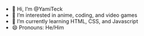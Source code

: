 - 👋 Hi, I’m @YamiTeck
- 👀 I’m interested in anime, coding, and video games
- 🌱 I’m currently learning HTML, CSS, and Javascript
- 😄 Pronouns: He/Him
